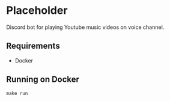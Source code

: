 # Placeholder

Discord bot for playing Youtube music videos on voice channel.

## Requirements

- Docker

## Running on Docker

``make run``